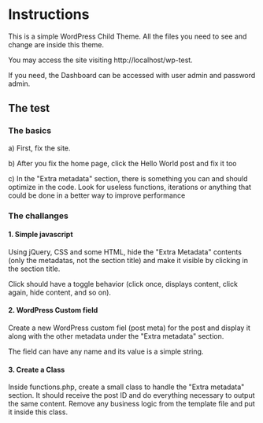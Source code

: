 # Instructions

This is a simple WordPress Child Theme. All the files you need to see and change are inside this theme.

You may access the site visiting http://localhost/wp-test.

If you need, the Dashboard can be accessed with user admin and password admin.

## The test

### The basics

a) First, fix the site.

b) After you fix the home page, click the Hello World post and fix it too

c) In the "Extra metadata" section, there is something you can and should optimize in the code. Look for useless functions, iterations or anything that could be done in a better way to improve performance


### The challanges


#### 1. Simple javascript

Using jQuery, CSS and some HTML, hide the "Extra Metadata" contents (only the metadatas, not the section title) 
and make it visible by clicking in the section title. 

Click should have a toggle behavior (click once, displays content, click again, hide content, and so on).


#### 2. WordPress Custom field

Create a new WordPress custom fiel (post meta) for the post and display it along with the other metadata under the "Extra metadata" section.

The field can have any name and its value is a simple string.


#### 3. Create a Class

Inside functions.php, create a small class to handle the "Extra metadata" section. It should receive the post ID and do everything necessary to output the same content. Remove any business logic from the template file and put it inside this class.
